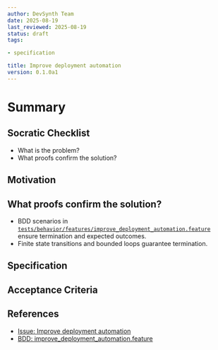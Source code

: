 ```yaml
---
author: DevSynth Team
date: 2025-08-19
last_reviewed: 2025-08-19
status: draft
tags:

- specification

title: Improve deployment automation
version: 0.1.0a1
---
```


<!--
Required metadata fields:
- author: document author
- date: creation date
- last_reviewed: last review date
- status: draft | review | published
- tags: search keywords
- title: short descriptive name
- version: specification version
-->

# Summary

## Socratic Checklist
- What is the problem?
- What proofs confirm the solution?

## Motivation

## What proofs confirm the solution?
- BDD scenarios in [`tests/behavior/features/improve_deployment_automation.feature`](../../tests/behavior/features/improve_deployment_automation.feature) ensure termination and expected outcomes.
- Finite state transitions and bounded loops guarantee termination.


## Specification

## Acceptance Criteria

## References

- [Issue: Improve deployment automation](../../issues/Improve-deployment-automation.md)
- [BDD: improve_deployment_automation.feature](../../tests/behavior/features/improve_deployment_automation.feature)
